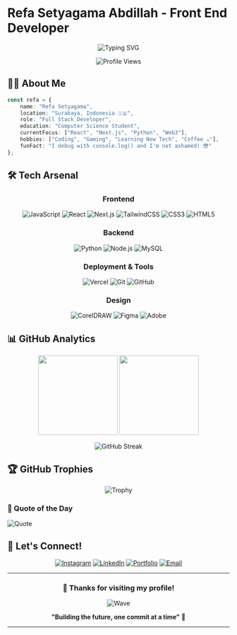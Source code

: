 # Refa Setyagama Abdillah - Front End Developer

<div align="center">
  
  ![Typing SVG](https://readme-typing-svg.herokuapp.com/?color=00D9FF&size=30&center=true&vCenter=true&width=600&lines=Welcome+to+my+GitHub+Profile!;I'm+a+Full+Stack+Developer;Building+Amazing+Web+Experiences;Always+Learning+New+Technologies!)
  
  <img src="https://komarev.com/ghpvc/?username=gamastronger&color=blueviolet&style=flat-square&label=Profile+Views" alt="Profile Views" />
  
</div>

</details>

## 🧑‍💻 About Me

```typescript
const refa = {
    name: "Refa Setyagama",
    location: "Surabaya, Indonesia 🇮🇩",
    role: "Full Stack Developer",
    education: "Computer Science Student",
    currentFocus: ["React", "Next.js", "Python", "Web3"],
    hobbies: ["Coding", "Gaming", "Learning New Tech", "Coffee ☕"],
    funFact: "I debug with console.log() and I'm not ashamed! 😎"
};
```

## 🛠️ Tech Arsenal

<div align="center">

### Frontend
![JavaScript](https://img.shields.io/badge/javascript-%23323330.svg?style=for-the-badge&logo=javascript&logoColor=%23F7DF1E)
![React](https://img.shields.io/badge/react-%2320232a.svg?style=for-the-badge&logo=react&logoColor=%2361DAFB)
![Next.js](https://img.shields.io/badge/Next.js-000000?style=for-the-badge&logo=nextdotjs&logoColor=white)
![TailwindCSS](https://img.shields.io/badge/tailwindcss-%2338B2AC.svg?style=for-the-badge&logo=tailwind-css&logoColor=white)
![CSS3](https://img.shields.io/badge/css3-%231572B6.svg?style=for-the-badge&logo=css3&logoColor=white)
![HTML5](https://img.shields.io/badge/html5-%23E34F26.svg?style=for-the-badge&logo=html5&logoColor=white)

### Backend
![Python](https://img.shields.io/badge/python-3670A0?style=for-the-badge&logo=python&logoColor=ffdd54)
![Node.js](https://img.shields.io/badge/node.js-6DA55F?style=for-the-badge&logo=node.js&logoColor=white)
![MySQL](https://img.shields.io/badge/mysql-4479A1.svg?style=for-the-badge&logo=mysql&logoColor=white)

### Deployment & Tools
![Vercel](https://img.shields.io/badge/vercel-%23000000.svg?style=for-the-badge&logo=vercel&logoColor=white)
![Git](https://img.shields.io/badge/git-%23F05033.svg?style=for-the-badge&logo=git&logoColor=white)
![GitHub](https://img.shields.io/badge/github-%23121011.svg?style=for-the-badge&logo=github&logoColor=white)

### Design
![CorelDRAW](https://img.shields.io/badge/coreldraw-%2300B388.svg?style=for-the-badge&logo=coreldraw&logoColor=white)
![Figma](https://img.shields.io/badge/figma-%23F24E1E.svg?style=for-the-badge&logo=figma&logoColor=white)
![Adobe](https://img.shields.io/badge/adobe-%23FF0000.svg?style=for-the-badge&logo=adobe&logoColor=white)

</div>

## 📊 GitHub Analytics

<div align="center">

<img height="180em" src="https://github-readme-stats.vercel.app/api?username=gamastronger&show_icons=true&theme=tokyonight&include_all_commits=true&count_private=true"/>
<img height="180em" src="https://github-readme-stats.vercel.app/api/top-langs/?username=gamastronger&layout=compact&langs_count=8&theme=tokyonight"/>

</div>

<div align="center">

![GitHub Streak](https://github-readme-streak-stats.herokuapp.com/?user=gamastronger&theme=tokyonight&hide_border=false)

</div>

## 🏆 GitHub Trophies

<div align="center">

![Trophy](https://github-profile-trophy.vercel.app/?username=gamastronger&theme=tokyonight&no-frame=false&no-bg=false&margin-w=4)

</div>

### 🎯 Quote of the Day
<img src="https://quotes-github-readme.vercel.app/api?type=horizontal&theme=tokyonight" alt="Quote" />

</div>

## 🤝 Let's Connect!

<div align="center">

[![Instagram](https://img.shields.io/badge/Instagram-%23E4405F.svg?style=for-the-badge&logo=Instagram&logoColor=white)](https://instagram.com/refastygm_)
[![LinkedIn](https://img.shields.io/badge/LinkedIn-%230077B5.svg?style=for-the-badge&logo=linkedin&logoColor=white)](https://linkedin.com/in/RefaSetyagama)
[![Portfolio](https://img.shields.io/badge/Portfolio-%23000000.svg?style=for-the-badge&logo=firefox&logoColor=#FF7139)](https://your-portfolio-url.com)
[![Email](https://img.shields.io/badge/Email-D14836?style=for-the-badge&logo=gmail&logoColor=white)](mailto:your.email@gmail.com)

</div>

---

<div align="center">

### 💖 Thanks for visiting my profile!

![Wave](https://raw.githubusercontent.com/mayhemantt/mayhemantt/Update/svg/Bottom.svg)

**"Building the future, one commit at a time"** 🚀

</div>

---

<!-- Proudly enhanced with love and code ❤️ -->

